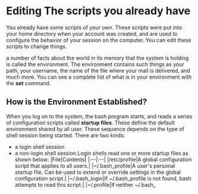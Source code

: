 # Editing The scripts you already have
You already have some scripts of your own. These scripts were put into your home directory when your account was created, and are used to configure the behavior of your session on the computer. You can edit these scripts to change things.

a number of facts about the world in its memory that the system is holding is called the environment. The environment contains such things as your path, your username, the name of the file where your mail is delivered, and much more. You can see a complete list of what is in your environment with the **set** command.

## How is the Environment Established?

When you log on to the system, the bash program starts, and reads a series of configuration scripts called **startup files**. These define the default environment shared by all user. These sequence depends on the type of shell session being started. There are two kinds:
- a login shell session
- a non-login shell session
Login shells read one or more startup files as shown below:
|File|Contents|
|:--|:--|
|/etc/profile|A global configuration script that applies to all users.|
|~/.bash_profile|A user's personal startup file. Can be used to extend or override settings in the global configuration script.|
|~/.bash_login|If ~/.bash_profile is not found, bash attempts to read this script.|
|~/.profile|If neither ~/.bash_
<!--stackedit_data:
eyJoaXN0b3J5IjpbMzgxMzQ3NDY3XX0=
-->